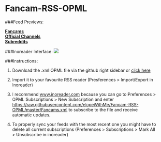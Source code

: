 # Fancam-RSS-OPML

###Feed Previews:

<strong><a href="http://www.inoreader.com/stream/user/1005702532/tag/Fancams/view/html">Fancams</a></strong></br>
<strong><a href="http://www.inoreader.com/stream/user/1005702532/tag/Official%20Channels/view/html">Official Channels</a></strong></br>
<strong><a href="http://www.inoreader.com/stream/user/1005702532/tag/Reddit/view/html">Subreddits</a></strong></br>

###Inoreader Interface:
<img src="http://i.imgur.com/NtKrm5r.png"/>

###Instructions:

1) Download the .xml OPML file via the github right sidebar or [click here](https://github.com/elopeWithMe/Fancam-RSS-OPML/archive/master.zip) 

2) Import it to your favourite RSS reader (Presferences > Import/Export in Inoreader)

3) I recommend www.inoreader.com because you can go to Preferences > OPML Subscriptions > New Subscription and enter https://raw.githubusercontent.com/elopeWithMe/Fancam-RSS-OPML/master/Fancams.xml to subscribe to the file and receive automatic updates. 

4) To properly sync your feeds with the most recent one you might have to delete all current subscriptions (Preferences > Subscriptions > Mark All > Unsubscribe in inoreader)
